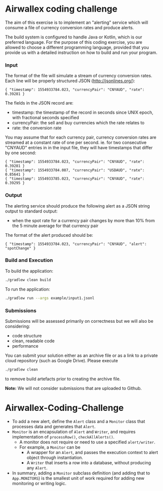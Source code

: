 # Airwallex coding challenge

The aim of this exercise is to implement an "alerting" service which
will consume a file of currency conversion rates and
produce alerts.

The build system is configured to handle Java or Kotlin, which is our preferred language.
For the purpose of this coding exercise, you are allowed to choose a different programming language,
provided that you provide us with a detailed instruction on how to build and run your program.


### Input

The format of the file will simulate a stream of currency
conversion rates. Each line will be properly structured
JSON (http://jsonlines.org/):

    { "timestamp": 1554933784.023, "currencyPair": "CNYAUD", "rate": 0.39281 }

The fields in the JSON record are:
- timestamp: the timestamp of the record in seconds since UNIX epoch, 
  with fractional seconds specified
- currencyPair: the sell and buy currencies which the rate relates to
- rate: the conversion rate

You may assume that for each currency pair, currency conversion rates are streamed
at a constant rate of one per second. ie. for two consecutive "CNYAUD" entries in
in the input file, they will have timestamps that differ by one second:

    { "timestamp": 1554933784.023, "currencyPair": "CNYAUD", "rate": 0.39281 }
    { "timestamp": 1554933784.087, "currencyPair": "USDAUD", "rate": 0.85641 }
    { "timestamp": 1554933785.023, "currencyPair": "CNYAUD", "rate": 0.39295 }

### Output

The alerting service should produce the following alert as a JSON string output to
standard output:
- when the spot rate for a currency pair changes by more than 10% from the 5 minute average for that currency pair

The format of the alert produced should be:

    { "timestamp": 1554933784.023, "currencyPair": "CNYAUD", "alert": "spotChange" }

### Build and Execution

To build the application:
```bash
./gradlew clean build
```
To run the application:
```bash
./gradlew run --args example/input1.jsonl
```

### Submissions

Submissions will be assessed primarily on correctness but we will also be considering:
- code structure
- clean, readable code
- performance

You can submit your solution either as an archive file or as a link to a private cloud repository (such as Google Drive).
Please execute
```bash
./gradlew clean
```
to remove build artefacts prior to creating the archive file.

**Note:** We will not consider submissions that are uploaded to Github.
# Airwallex-Coding-Challenge

- To add a new alert, define the `Alert` class and a `Monitor` class that processes data and generates that `Alert`.
- `Monitor` is an encapsulation of `Alert` and `Writer`, and requires implementation of `processRow()`, `checkAllAlerts()`.
  - A monitor does not require or need to use a specified `alert/writer`. 
  - For example, a `Monitor` can be
    - A wrapper for an `Alert`, and passes the execution context to alert object through instantiation.
    - A `Writer` that inserts a row into a database, without producing any `Alert`.
- In summary, adding a `Monitor` subclass definition (and adding that to `App.MONITORS`) is the smallest unit of work required for adding new monitoring or writing logic.